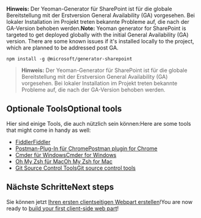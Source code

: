 <span data-ttu-id="eb933-p105">**Hinweis:** Der Yeoman-Generator für SharePoint ist für die globale Bereitstellung mit der Erstversion General Availability (GA) vorgesehen. Bei lokaler Installation im Projekt treten bekannte Probleme auf, die nach der GA-Version behoben werden.</span><span class="sxs-lookup"><span data-stu-id="eb933-p105">**Note:** Yeoman generator for SharePoint is targeted to get deployed globally with the initial General Availability (GA) version. There are some known issues if it's installed locally to the project, which are planned to be addressed post GA.</span></span>
    
```
npm install -g @microsoft/generator-sharepoint 
```
>**Hinweis:** Der Yeoman-Generator für SharePoint ist für die globale Bereitstellung mit der Erstversion General Availability (GA) vorgesehen. Bei lokaler Installation im Projekt treten bekannte Probleme auf, die nach der GA-Version behoben werden.


## <a name="optional-tools"></a><span data-ttu-id="eb933-135">Optionale Tools</span><span class="sxs-lookup"><span data-stu-id="eb933-135">Optional tools</span></span>

<span data-ttu-id="eb933-136">Hier sind einige Tools, die auch nützlich sein können:</span><span class="sxs-lookup"><span data-stu-id="eb933-136">Here are some tools that might come in handy as well:</span></span>

* [<span data-ttu-id="eb933-137">Fiddler</span><span class="sxs-lookup"><span data-stu-id="eb933-137">Fiddler</span></span>](http://www.telerik.com/fiddler)
* [<span data-ttu-id="eb933-138">Postman-Plug-In für Chrome</span><span class="sxs-lookup"><span data-stu-id="eb933-138">Postman plugin for Chrome</span></span>](https://www.getpostman.com/docs/introduction)
* [<span data-ttu-id="eb933-139">Cmder für Windows</span><span class="sxs-lookup"><span data-stu-id="eb933-139">Cmder for Windows</span></span>](http://cmder.net/)
* [<span data-ttu-id="eb933-140">Oh My Zsh für Mac</span><span class="sxs-lookup"><span data-stu-id="eb933-140">Oh My Zsh for Mac</span></span>](http://ohmyz.sh/)
* [<span data-ttu-id="eb933-141">Git Source Control Tools</span><span class="sxs-lookup"><span data-stu-id="eb933-141">Git source control tools</span></span>](https://git-scm.com/)

## <a name="next-steps"></a><span data-ttu-id="eb933-142">Nächste Schritte</span><span class="sxs-lookup"><span data-stu-id="eb933-142">Next steps</span></span>

<span data-ttu-id="eb933-143">Sie können jetzt [Ihren ersten clientseitigen Webpart erstellen](web-parts/get-started/build-a-hello-world-web-part)!</span><span class="sxs-lookup"><span data-stu-id="eb933-143">You are now ready to [build your first client-side web part](web-parts/get-started/build-a-hello-world-web-part)!</span></span>
